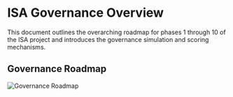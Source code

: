 # ISA Governance Overview

This document outlines the overarching roadmap for phases 1 through 10 of the ISA project and introduces the governance simulation and scoring mechanisms.



## Governance Roadmap
![Governance Roadmap](../governance_roadmap.png)

